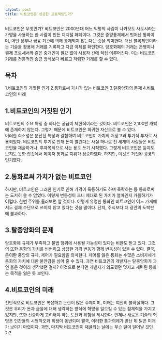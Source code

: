 ```yaml
---
layout: post
title: 비트코인은 성공한 프로젝트인가?
---
```


비트코인은 무엇인가?
비트코인은 2000년대 어느 익명의 사람이 나카모토 사토시라는 가명을 사용하는 한 사람이 만든 디지털 화폐이다. 그것은 중앙통제에서 벗어난 통화이며, 어떤 정부나 금융 기관에 의해 통제되지 않는다는 것을 의미한다. 
대신 블록체인이라는 기술을 활용해 거래를 기록하고 자금 이체를 확인한다.
암호화폐의 거래는 은행이나 결제 프로세서와 같은 중개인이 필요 없이 사용자 간에 직접 이루어진다. 
이는 비트코인 거래를 전통적인 송금 방식보다 빠르고 저렴한 거래를 할 수 있다.


<h2>목차</h2>
1.비트코인의 거짓된 인기
2.통화로써 가치가 없는 비트코인
3.탈중앙화의 문제
4.비트코인의 미래

<h2>1.비트코인의 거짓된 인기</h2>

비트코인의 주요 특징 중 하나는 공급이 제한적이라는 것이다. 
비트코인은 2,100만 개밖에 존재하지 않는다. 그렇기 때문에 비트코인은 희귀한 자산으로 볼 수 있다.  
이러한 희소성은 분산된 특성과 결합하여 비트코인이 가치의 저장고와 투기적 투자로 사용되었다.
비트코인의 투기로 인해 돈이 벌린다는 사실 하나로 전 세계의 사람들은 비트코인을 채굴하거나, 투자목적으로 사는 용도 쓰기 시작했다.
그렇게 비트코인은 듣지도 보지도 못한 잡것에서 메이저 통화로 지위가 상승하였다.
하지만, 이것은 거짓된 광풍의 인기였다. 


<h2>2.통화로써 가치가 없는 비트코인</h2>

하지만, 비트코인은 그러한 인기로 인해 가격이 폭등하기도 하며 폭락하는 등 통화로써는 도저히 쓸 수 없었다.
이렇게 변동성이 크니 제대로 된 가치가 얼마인지 가름하기가 어렵다.
한번 주위를 둘러보면 알 것이다. 이렇게 유명한 통화인 비트코인이 어느 가게에서도 결제 수단으로 쓰이지 않고 있다는 것을 말이다.
단지, 주식보다 더 광란의 도박판에 불과하다.


<h2>3.탈중앙화의 문제</h2>

암호화폐 규제가 부족하고 불법 행위에 사용될 가능성이 있다는 비판도 받고 있다. 
그것의 또한 통화의 가치를 빈번하고 상당한 가격 변동과 함께 변동성이 있을 수 있다.
결국, 돈이란 중앙의 규제, 제어가 필요함을 의미한다.
제어를 잃은 통화는 수많은 소비자에게 통화의 가치에 대한 불안감을 심어 줄 수 있다.
과연 비트코인의 개발자는 탈중앙화가 과연 옮은 것이라 생각했던 걸까?
이것으로 본다면 개발자가 의도헀던 멋지고 세련된 통화는 목적을 잃은 듯 보인다.


<h2>4.비트코인의 미래</h2>

전반적으로 비트코인은 복잡하고 논란이 많은 주제이며, 미래는 여전히 불확실하다. 
그것은 우리가 돈과 금융에 대해 생각하는 방식에 혁명을 일으킬 수 있는 잠재력을 가지고 있지만, 또한 신중하게 고려해야 하는 도전과 위험을 제시한다.
언제나 새로운 기술의 혁명은 인간들의 시행착오와 희생이 동반되며 결국, 이러한 통과의례가 끝난 뒤 밝은 미래가 보이기 마련이다.
과연, 마지막 비트코인이 채굴되는 날에는 무슨 일이 일어날 것인가? 